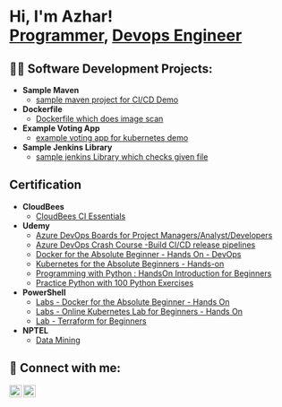 <h1>Hi, I'm Azhar! <br/><a href="https://github.com/https://github.com/azhar6039">Programmer</a>, <a href="https://www.linkedin.com/in/azhar-shaik/">Devops Engineer</a></h1>

<h2>👨‍💻 Software Development Projects:</h2>

- <b>Sample Maven</b>
  - [sample maven project for CI/CD Demo](https://github.com/azhar6039/samplemaven)
- <b>Dockerfile</b>
  - [Dockerfile which does image scan](https://github.com/azhar6039/docker)
- <b>Example Voting App</b>
  - [example voting app for kubernetes demo](https://github.com/azhar6039/jenkins-shared-library)
- <b>Sample Jenkins Library</b>
  - [sample jenkins Library which checks given file](https://github.com/azhar6039/jenkins-shared-library)

<h2>Certification</h2>

- <b>CloudBees</b>
  - [CloudBees CI Essentials](https://certificates.cloudbees.com/096d239e-b372-4b57-9c05-7b46fd0813db)
- <b>Udemy</b>
  - [Azure DevOps Boards for Project Managers/Analyst/Developers](https://udemy-certificate.s3.amazonaws.com/pdf/UC-5b68fbf3-3f9f-47f4-856f-a15173c1dc3e.pdf)
  - [Azure DevOps Crash Course -Build CI/CD release pipelines](https://udemy-certificate.s3.amazonaws.com/pdf/UC-d003dd73-a098-4b25-9ade-b9790fa27dcb.pdf)
  - [Docker for the Absolute Beginner - Hands On - DevOps](https://udemy-certificate.s3.amazonaws.com/pdf/UC-3ad26c54-08aa-450e-a5cc-ebc80ba79a44.pdf)
  - [Kubernetes for the Absolute Beginners - Hands-on](https://udemy-certificate.s3.amazonaws.com/pdf/UC-86b41381-e7c8-4425-ae08-0295cadd9f33.pdf)
  - [Programming with Python : HandsOn Introduction for Beginners](https://udemy-certificate.s3.amazonaws.com/pdf/UC-b0edf859-bd99-4ccb-bf12-680fff0afaec.pdf)
  - [Practice Python with 100 Python Exercises](https://udemy-certificate.s3.amazonaws.com/pdf/UC-85122863-37c5-49b2-9b7c-fffe38107b2f.pdf)
- <b>PowerShell</b>
  - [Labs - Docker for the Absolute Beginner - Hands On](https://kodekloud.com/certificate-verification/1333C1D36-13912DD10-12D090C8E/)
  - [Labs - Online Kubernetes Lab for Beginners - Hands On](https://kodekloud.com/certificate-verification/1333C1D36-13921D133-12D090C8E/)
  - [Lab - Terraform for Beginners](https://kodekloud.com/certificate-verification/1333C1D36-13EEAD830-12D090C8E/)
- <b>NPTEL</b>
  - [Data Mining](https://archive.nptel.ac.in/noc/Ecertificate/-?q=noc19-cs15/NPTEL19CS15S42180353191166175.jpg)


<h2> 🤳 Connect with me:</h2>

[<img align="left" alt="Azhar | LinkedIn" width="22px" src="https://cdn.jsdelivr.net/npm/simple-icons@v3/icons/linkedin.svg" />][linkedin]
[<img align="left" alt="Azhar | Instagram" width="22px" src="https://cdn.jsdelivr.net/npm/simple-icons@v3/icons/instagram.svg" />][instagram]

[instagram]: https://www.instagram.com/azhar_639/
[linkedin]: https://linkedin.com/in/azhar-shaik
